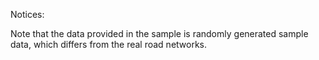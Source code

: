 Notices:

Note that the data provided in the sample is randomly generated sample data, which differs from the real road networks.
